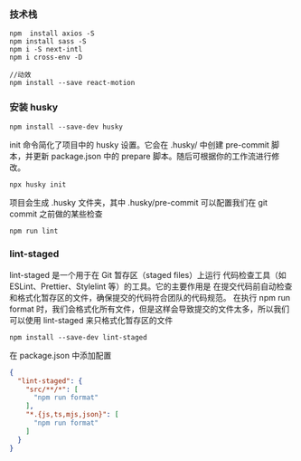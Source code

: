 
### 技术栈

```
npm  install axios -S
npm install sass -S
npm i -S next-intl
npm i cross-env -D

//动效
npm install --save react-motion
```



### 安装 husky

```
npm install --save-dev husky
```

init 命令简化了项目中的 husky 设置。它会在 .husky/ 中创建 pre-commit 脚本，并更新 package.json 中的 prepare 脚本。随后可根据你的工作流进行修改。

```
npx husky init
```

项目会生成 .husky 文件夹，其中 .husky/pre-commit 可以配置我们在 git commit 之前做的某些检查

```js
npm run lint
```

### lint-staged

lint-staged 是一个用于在 Git 暂存区（staged files）上运行 代码检查工具（如 ESLint、Prettier、Stylelint 等）的工具。它的主要作用是 在提交代码前自动检查和格式化暂存区的文件，确保提交的代码符合团队的代码规范。
在执行 npm run format 时，我们会格式化所有文件，但是这样会导致提交的文件太多，所以我们可以使用 lint-staged 来只格式化暂存区的文件

```
npm install --save-dev lint-staged
```

在 package.json 中添加配置

```json
{
  "lint-staged": {
    "src/**/*": [
      "npm run format"
    ],
    "*.{js,ts,mjs,json}": [
      "npm run format"
    ]
  }
}

```